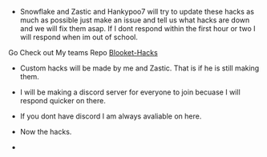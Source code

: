 - Snowflake and Zastic and Hankypoo7 will try to update these hacks as much as possible just make an issue and tell us what hacks are down and we will fix them asap. If I dont respond within the first hour or two I will respond when im out of school.

Go Check out My teams Repo [Blooket-Hacks](https://github.com/Hankypoo7/Blooket-hacks-Hankypoo7-)

- Custom hacks will be made by me and Zastic. That is if he is still making them. 


- I will be making a discord server for everyone to join becuase I will respond quicker on there.


- If you dont have discord I am always avaliable on here. 



- Now the hacks. 
- 

